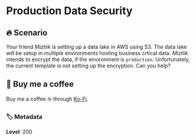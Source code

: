 # Production Data Security

## 🔥 Scenario

Your friend _Miztiik_ is setting up a data lake in AWS using S3. The data lake will be setup in multiple environments hosting business crtical data. _Miztiik_ intends to encrypt the data, if the environment is `production`. Unfortunately, the current template is not setting up the encryption. Can you help?

## 👋 Buy me a coffee

Buy me a coffee ☕ through [Ko-Fi](https://ko-fi.com/miztiik).

### 🏷️ Metadata

**Level**: 200
